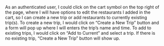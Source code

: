 As an authenticated user, I could click on the cart symbol on the top right of the page, where I will have options to edit the restaurants I added in the cart, so I can create a new trip or add restaurants to currently existing trip(s). 
To create a new trip, I would click on “Create a New Trip” button and a form will pop up where I will enters the trip’s name and time.
To add to existing trips, I would click on “Add to Current” and select a trip. If there is no existing trip, “Create a New Trip” button will show up. 

